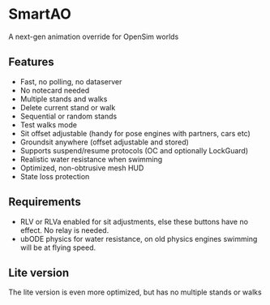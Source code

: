 # SmartAO
A next-gen animation override for OpenSim worlds

## Features
* Fast, no polling, no dataserver
* No notecard needed
* Multiple stands and walks
* Delete current stand or walk
* Sequential or random stands
* Test walks mode
* Sit offset adjustable (handy for pose engines with partners, cars etc)
* Groundsit anywhere (offset adjustable and stored)
* Supports suspend/resume protocols (OC and optionally LockGuard)
* Realistic water resistance when swimming
* Optimized, non-obtrusive mesh HUD
* State loss protection

## Requirements
* RLV or RLVa enabled for sit adjustments, else these buttons have no effect. No relay is needed.
* ubODE physics for water resistance, on old physics engines swimming will be at flying speed.

## Lite version
The lite version is even more optimized, but has no multiple stands or walks
